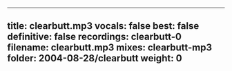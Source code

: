 
---
title: clearbutt.mp3
vocals: false
best: false
definitive: false
recordings: clearbutt-0
filename: clearbutt.mp3
mixes: clearbutt-mp3
folder: 2004-08-28/clearbutt
weight: 0
---
